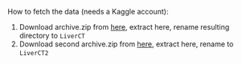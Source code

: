 How to fetch the data (needs a Kaggle account):
1. Download archive.zip from [here](https://www.kaggle.com/datasets/andrewmvd/liver-tumor-segmentation), extract here, rename resulting directory to `LiverCT`
2. Download second archive.zip from [here](https://www.kaggle.com/datasets/andrewmvd/liver-tumor-segmentation-part-2), extract here, rename to `LiverCT2`
